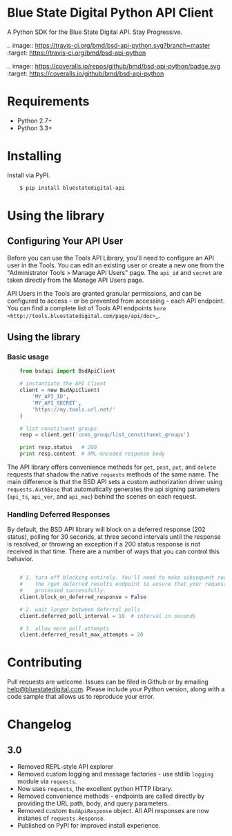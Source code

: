 # Blue State Digital Python API Client

A Python SDK for the Blue State Digital API. Stay Progressive.

.. image:: https://travis-ci.org/bmd/bsd-api-python.svg?branch=master
    :target: https://travis-ci.org/bmd/bsd-api-python

.. image:: https://coveralls.io/repos/github/bmd/bsd-api-python/badge.svg
    :target: https://coveralls.io/github/bmd/bsd-api-python


# Requirements

* Python 2.7+
* Python 3.3+

# Installing

Install via PyPI.

```bash
    $ pip install bluestatedigital-api
```

# Using the library

## Configuring Your API User

Before you can use the Tools API Library, you'll need to configure an API user in the Tools. You can edit an existing user or create a new one from the "Administrator Tools > Manage API Users" page. The ``api_id`` and ``secret`` are taken directly from the Manage API Users page.

API Users in the Tools are granted granular permissions, and can be configured to access - or be prevented from accessing - each API endpoint. You can find a complete list of Tools API endpoints `here <http://tools.bluestatedigital.com/page/api/doc>`_.


## Using the library

### Basic usage

```python
    from bsdapi import BsdApiClient

    # instantiate the API Client
    client = new BsdApiClient(
        'MY_API_ID',
        'MY_API_SECRET',
        'https://my.tools.url.net/'
    )

    # list constituent groups
    resp = client.get('cons_group/list_constituent_groups')

    print resp.status   # 200
    print resp.content  # XML-encoded response body
```

The API library offers convenience methods for ``get``, ``post``, ``put``, and ``delete`` requests that shadow the native ``requests`` methods of the same name. The main difference is that the BSD API sets a custom authorization driver using ``requests.AuthBase`` that automatically generates the api signing parameters (``api_ts``, ``api_ver``, and ``api_mac``) behind the scenes on each request.

### Handling Deferred Responses

By default, the BSD API library will block on a deferred response (202 status), polling for 30 seconds, at three second intervals until the response is resolved, or throwing an exception if a 200 status response is not received in that time. There are a number of ways that you can control this behavior.

```python

    # 1. turn off blocking entirely. You'll need to make subsequent requests to
    #    the /get_deferred_results endpoint to ensure that your requests were
    #    processed successfully.
    client.block_on_deferred_response = False

    # 2. wait longer between deferral polls
    client.deferred_poll_interval = 10  # interval in seconds

    # 3. allow more poll attempts
    client.deferred_result_max_attempts = 20
```

Contributing
============

Pull requests are welcome. Issues can be filed in Github or by emailing help@bluestatedigital.com. Please include your Python version, along with a code sample that allows us to reproduce your error.

Changelog
=========

3.0
---

* Removed REPL-style API explorer
* Removed custom logging and message factories - use stdlib ``logging`` module via ``requests``.
* Now uses ``requests``, the excellent python HTTP library.
* Removed convenience methods - endpoints are called directly by providing the URL path, body, and query parameters.
* Removed custom ``BsdApiResponse`` object. All API responses are now instanes of ``requests.Response``.
* Published on PyPI for improved install experience.